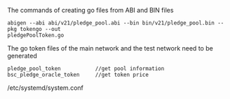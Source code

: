 The commands of creating go files from ABI and BIN files

    abigen --abi abi/v21/pledge_pool.abi --bin bin/v21/pledge_pool.bin --pkg tokengo --out
    pledgePoolToken.go

The go token files of the main network and the test network need to be generated

    pledge_pool_token           //get pool information 
    bsc_pledge_oracle_token     //get token price

/etc/systemd/system.conf 
